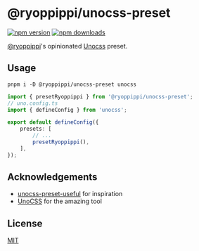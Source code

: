 # @ryoppippi/unocss-preset

[![npm version](https://img.shields.io/npm/v/@ryoppippi/unocss-preset?color=yellow)](https://npmjs.com/package/@ryoppippi/unocss-preset)
[![npm downloads](https://img.shields.io/npm/dm/@ryoppippi/unocss-preset?color=yellow)](https://npmjs.com/package/@ryoppippi/unocss-preset)

[@ryoppippi](https://ryoppippi.com/gh)'s opinionated [Unocss](https://unocss.com) preset.

## Usage

```shell
pnpm i -D @ryoppippi/unocss-preset unocss
```

```ts
import { presetRyoppippi } from '@ryoppippi/unocss-preset';
// uno.config.ts
import { defineConfig } from 'unocss';

export default defineConfig({
	presets: [
		// ...
		presetRyoppippi(),
	],
});
```

## Acknowledgements

- [unocss-preset-useful](https://github.com/unpreset/unocss-preset-useful) for inspiration
- [UnoCSS](https://unocss.com) for the amazing tool

## License

[MIT](./LICENSE)
